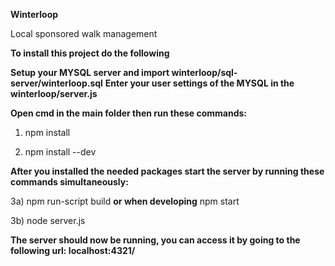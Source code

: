 **Winterloop**

Local sponsored walk management

**To install this project do the following**



**Setup your MYSQL server and import winterloop/sql-server/winterloop.sql**
**Enter your user settings of the MYSQL in the winterloop/server.js**


**Open cmd in the main folder then run these commands:**

1) npm install

2) npm install --dev



**After you installed the needed packages start the server by running these commands simultaneously:**

3a) npm run-script build **or when developing** npm start

3b) node server.js


**The server should now be running, you can access it by going to the following url: localhost:4321/**

